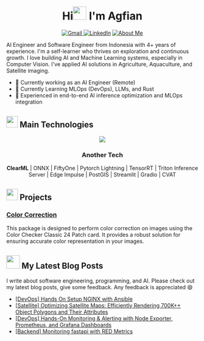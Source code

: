 <h1 align="center"><b>Hi<img src="https://media.giphy.com/media/hvRJCLFzcasrR4ia7z/giphy.gif" width="35"> I'm Agfian </b></h1>

<p align="center">
  <a href="mailto:agfianfd@gmail.com" target="_blank">
      <img src="https://img.shields.io/badge/eMail-D14836?style=for-the-badge&logo=gmail&logoColor=white" alt="Gmail" />
  </a>
  <a href="https://www.linkedin.com/in/magfianf/" target="_blank"><img alt="LinkedIn" src="https://img.shields.io/badge/linkedin-%230077B5.svg?&style=for-the-badge&logo=linkedin&logoColor=white" /></a>
  <a href="https://agfianf.github.io/about/" target="_blank"><img alt="About Me" src="https://img.shields.io/badge/About-Me-gray?style=for-the-badge"/></a>
</p>

AI Engineer and Software Engineer from Indonesia with 4+ years of experience. I'm a self-learner who thrives on exploration and continuous growth. I love building AI and Machine Learning systems, especially in Computer Vision. I've applied AI solutions in Agriculture, Aquaculture, and Satellite imaging.

- 🔭 Currently working as an AI Engineer (Remote)
- 🌱 Currently Learning MLOps (DevOps), LLMs, and Rust
- 💼 Experienced in end-to-end AI inference optimization and MLOps integration


## <img src="https://media4.giphy.com/media/v1.Y2lkPTc5MGI3NjExaTBxbDhpamx2emEzeTJmMjNneXIwNmQyajlpbHo4cXV5YmlwYjlqZCZlcD12MV9pbnRlcm5hbF9naWZfYnlfaWQmY3Q9dHM/ksE9feSa2b4V2GYwY4/giphy.gif" width="30"> Main Technologies

<p align="center">
  <a href="https://skillicons.dev">
    <img src="https://skillicons.dev/icons?i=bash,python,rust,pytorch,opencv,fastapi,redis,postgres,vscode,git,docker,kubernetes,prometheus,grafana,azure&theme=light"/>
  </a>
</p>


<div align="center">
<h3> Another Tech </h3>
<b>ClearML</b> | ONNX  | FiftyOne | Pytorch Lightning | TensorRT | Triton Inference Server | Edge Impulse | PostGIS | Streamlit | Gradio | CVAT
</div>

## <img src="https://media.giphy.com/media/v1.Y2lkPTc5MGI3NjExNjlkMDZ4amt6Y2h3cG15c2Z3d3RheDR3Mmh4YXh3YzcxOGFva2I3cyZlcD12MV9zdGlja2Vyc19zZWFyY2gmY3Q9cw/zOx4kKZLsfuqShoh2t/giphy.gif" width="30" > Projects

### [Color Correction](https://agfianf.github.io/color-correction/)
  
  This package is designed to perform color correction on images using the Color Checker Classic 24 Patch card. It provides a robust solution for ensuring accurate color representation in your images.



## <img src="https://media.giphy.com/media/W1wiffohJYvPtQuA8O/giphy.gif" width="35"> My Latest Blog Posts

I write about software engineering, programming, and AI. Please check out my latest blog posts, give some feedback. Any feedback is appreciated 😄

- [[DevOps] Hands On Setup NGINX with Ansible](https://agfianf.github.io/blog/2025/03/08/hands-on-setup-nginx-with-ansible/)
- [[Satellite] Optimizing Satellite Maps: Efficiently Rendering 700K++ Object Polygons and Their Attributes](https://agfianf.github.io/blog/2025/03/04/optimizing-satellite-maps-efficiently-rendering-700k-object-polygons-and-their-attributes/)
- [[DevOps] Hands-On Monitoring & Alerting with Node Exporter, Prometheus, and Grafana Dashboards](https://agfianf.github.io/blog/2025/03/03/task-12-hands-on-monitoring--alerting-with-node-exporter-prometheus-and-grafana-dashboards/)
- [[Backend] Monitoring fastapi with RED Metrics](https://agfianf.github.io/blog/2025/02/24/monitoring-fastapi-applications-with-red-metrics/)



<!--
## <img src="https://media.giphy.com/media/iY8CRBdQXODJSCERIr/giphy.gif" width="35"><b> Github Stats </b>

<a href="https://github.com/anuraghazra/github-readme-stats">
  <img height=200 align="center" src="https://github-readme-stats.vercel.app/api?username=agfianf" />
</a>
<a href="https://github.com/anuraghazra/convoychat">
  <img height=200 align="center" src="https://github-readme-stats.vercel.app/api/top-langs?username=agfianf&layout=compact&langs_count=8&card_width=320" />
</a>

<br>

**agfianf/agfianf** is a ✨ _special_ ✨ repository because its `README.md` (this file) appears on your GitHub profile.

Here are some ideas to get you started:

- 🔭 I’m currently working on ...
- 🌱 I’m currently learning ...
- 👯 I’m looking to collaborate on ...
- 🤔 I’m looking for help with ...
- 💬 Ask me about ...
- 📫 How to reach me: ...
- 😄 Pronouns: ...
- ⚡ Fun fact: ...
-->